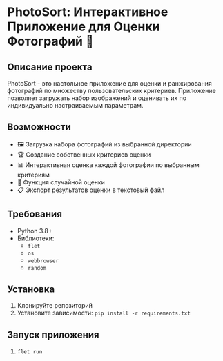 # PhotoSort: Интерактивное Приложение для Оценки Фотографий 📸

## Описание проекта
PhotoSort - это настольное приложение для оценки и ранжирования фотографий по множеству пользовательских критериев. Приложение позволяет загружать набор изображений и оценивать их по индивидуально настраиваемым параметрам.

## Возможности
- 🖼️ Загрузка набора фотографий из выбранной директории
- 🏆 Создание собственных критериев оценки
- 📊 Интерактивная оценка каждой фотографии по выбранным критериям
- 🎲 Функция случайной оценки
- 📋 Экспорт результатов оценки в текстовый файл

## Требования
- Python 3.8+
- Библиотеки: 
  - `flet`
  - `os`
  - `webbrowser`
  - `random`

## Установка
1. Клонируйте репозиторий
2. Установите зависимости:
   ```pip install -r requirements.txt```

## Запуск приложения
1. ```flet run```